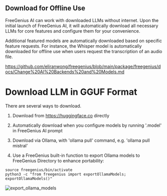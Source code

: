 ## Download for Offline Use

FreeGenius AI can work with downloaded LLMs without internet. Upon the initial launch of FreeGenius AI, it will automatically download all necessary LLMs for core features and configure them for your convenience.

Additional featured models are automatically downloaded based on specific feature requests. For instance, the Whisper model is automatically downloaded for offline use when users request the transcription of an audio file.

https://github.com/eliranwong/freegenius/blob/main/package/freegenius/docs/Change%20AI%20Backends%20and%20Models.md

# Download LLM in GGUF Format

There are several ways to download.

1. Download from https://huggingface.co directly

2. Automatically download when you configure models by running '.model' in FreeGenius AI prompt

3. Download via Ollama, with 'ollama pull' command, e.g. 'ollama pull mistral'

4. Use a FreeGenius built-in function to export Ollama models to FreeGenius Directory to enhance portability:

```
source freegenius/bin/activate
python3 -c "from freegenius import exportOllamaModels; exportOllamaModels()"
```

![export_ollama_models](https://github.com/eliranwong/freegenius/assets/25262722/f20f2e2e-a201-47bf-9da5-e5f59f26a281)